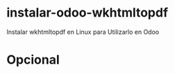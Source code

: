 # instalar-odoo-wkhtmltopdf
Instalar wkhtmltopdf en Linux para Utilizarlo en Odoo
<h1>
<p>Opcional</p>
